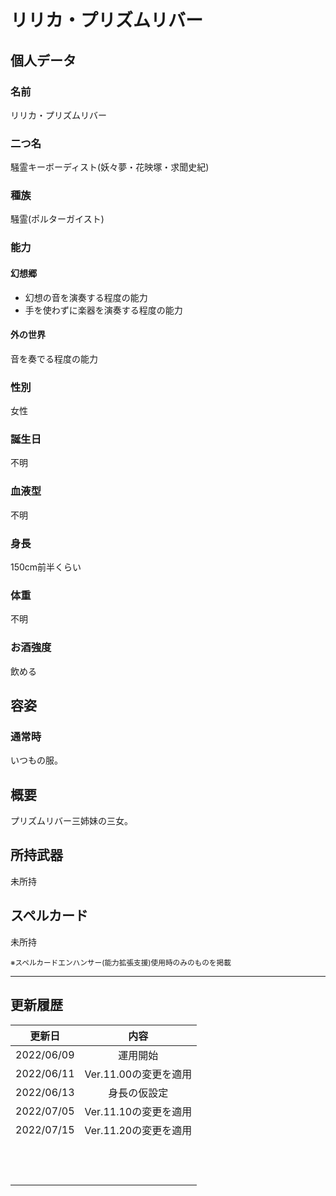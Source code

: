 # リリカ・プリズムリバー

## 個人データ
### 名前
リリカ・プリズムリバー

### 二つ名
騒霊キーボーディスト(妖々夢・花映塚・求聞史紀)

### 種族
騒霊(ポルターガイスト)

### 能力
#### 幻想郷
- 幻想の音を演奏する程度の能力
- 手を使わずに楽器を演奏する程度の能力

#### 外の世界
音を奏でる程度の能力

### 性別
女性

### 誕生日
不明

### 血液型
不明

### 身長
150cm前半くらい

### 体重
不明

### お酒強度
飲める

## 容姿
### 通常時
いつもの服。

## 概要
プリズムリバー三姉妹の三女。

## 所持武器
未所持

## スペルカード
未所持

<sup>
※スペルカードエンハンサー(能力拡張支援)使用時のみのものを掲載
</sup>

***

## 更新履歴
| 更新日 | 内容 |
| :---: | :---: |
| 2022/06/09 | 運用開始 |
| 2022/06/11 | Ver.11.00の変更を適用 |
| 2022/06/13 | 身長の仮設定 |
| 2022/07/05 | Ver.11.10の変更を適用 |
| 2022/07/15 | Ver.11.20の変更を適用 |
| | |
| | |
| | |
| | |
| | |
| | |
| | |
| | |
| | |
| | |
| | |
| | |

